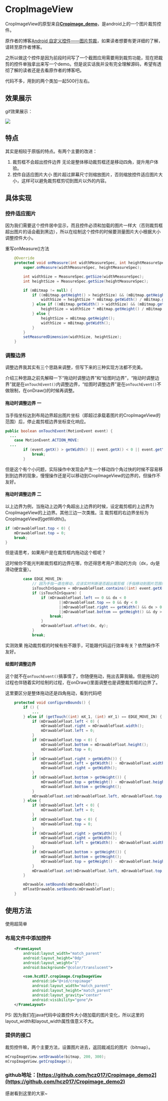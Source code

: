 # CropImageView

CropImageView的原型来自[**Cropimage_demo**](https://github.com/gumingwei/Cropimage_demo)，是android上的一个图片裁剪控件。

原作者的博客[Android 自定义控件——图片剪裁](http://blog.csdn.net/u013045971/article/details/41960433)，如果读者想要有更详细的了解，请转至原作者博客。

之所以做这个控件是因为前段时间写了一个截图应用需要用到裁剪功能，现在把裁剪的控件单独拿出来写一个demo。但是说实话我并没有完全理解源码，希望有透彻了解的读者还是去看原作者的博客吧。

代码不多，用到的两个类加一起500行左右。

## 效果展示
gif效果展示：

![](cropimage.gif)


## 特点

其实是相较于原版的特点。有两个主要的改进：

1. 裁剪框不会超出控件边界
   无论是整体移动裁剪框还是移动四角，提升用户体验。
2. 控件自适应图片大小
   图片超过屏幕尺寸则缩放图片，否则缩放控件适应图片大小，这样可以避免裁剪框剪切到图片以外的内容。

## 具体实现

### 控件适应图片

因为我们需要这个控件居中显示，而且控件必须和加载的图片一样大（否则裁剪框超出图片的话会截到黑边），所以在绘制这个控件的时候要测量图片大小根据大小调整控件大小。

重写onMeasure()方法

```java
    @Override
    protected void onMeasure(int widthMeasureSpec, int heightMeasureSpec) {
        super.onMeasure(widthMeasureSpec, heightMeasureSpec);

        int widthSize = MeasureSpec.getSize(widthMeasureSpec);
        int heightSize = MeasureSpec.getSize(heightMeasureSpec);

        if (mBitmap != null) {
            if ((mBitmap.getHeight() > heightSize) && (mBitmap.getHeight() > mBitmap.getWidth())) {
                widthSize = heightSize * mBitmap.getWidth() / mBitmap.getHeight();
            } else if ((mBitmap.getWidth() > widthSize) && (mBitmap.getWidth() > mBitmap.getHeight())) {
                heightSize = widthSize * mBitmap.getHeight() / mBitmap.getWidth();
            } else {
                heightSize = mBitmap.getHeight();
                widthSize = mBitmap.getWidth();
            }
        }
        setMeasuredDimension(widthSize, heightSize);
    }
```

### 调整边界

调整边界我其实有三个思路来调整，但写下来的三种实现方法都不完美。

介绍三种思路之前先解释一下“拖动时调整边界”和“绘图时边界”，“拖动时调整边界”就是在`onTouchEvent()`内调整边界，“绘图时调整边界”是在`onTouchEvent()`不做限制，在onDraw()的时候再调整。

#### 拖动时调整边界 一

当手指坐标达到布局边界超出图片坐标（即超过承载着图片的CropImageView的范围）后，停止裁剪框边界坐标变化响应。

```java
public boolean onTouchEvent(MotionEvent event) {                
  ...
	case MotionEvent.ACTION_MOVE:
  ...
  		if (event.getX() > getWidth() || event.getX() < 0 || event.getY() > getHeight() || event.getY() < 0) {
			break;
		}
```

但是这个有个小问题，实际操作中发现会产生一个移动四个角过快的时候不容易移到到边界的现象，慢慢操作还是可以移动到CropImageView的边界的，但操作不友好。

#### 拖动时调整边界 二

以上边界为例，当拖动上边两个角超出上边界的时候，设定裁剪框的上边界为CropImageView的上边界。其他三边一次类推。注 裁剪框的右边界坐标为CropImageView的getWidth()。

```java
if (mDrawableFloat.top < 0) {
	mDrawableFloat.top = 0;
    break;
}
```

但是请思考，如果用户是在裁剪框内拖动这个框呢？

这时候你不能光判断裁剪框的边界在哪，你还得思考用户滑动的方向（dx，dy是滑动便宜量）。

```JAVA
		case EDGE_MOVE_IN:
			// 因为手指一直在移动，应该实时判断是否超出裁剪框（手指移动到图片范围外）
			isTouchInSquare = mDrawableFloat.contains((int) event.getX(), (int) event.getY());
			if (isTouchInSquare) {
				if (mDrawableFloat.left == 0 && dx < 0
						||mDrawableFloat.top == 0 && dy < 0
						||mDrawableFloat.right == getWidth() && dx > 0
						||mDrawableFloat.bottom == getHeight() && dy > 0) {
					break;
				}
				mDrawableFloat.offset(dx, dy);
			}
			break;
```

实测效果 拖动裁剪框的时候有些不跟手，可能跟代码运行效率有关？依然操作不友好。

#### 绘图时调整边界

这个就不在`onTouchEvent()`搞事情了，你随便拖动，拖出去算我输。但是拖动的过程也伴随着实时绘制的过程，在onDraw()里面调整也是调整裁剪框的边界了。

这里要区分是整体拖动还是四角拖动，看到代码吧

```java
	protected void configureBounds() {
        if () {
            ...
        } else if (getTouch((int) mX_1, (int) mY_1) == EDGE_MOVE_IN) {
            if (mDrawableFloat.left < 0) {
                mDrawableFloat.right = mDrawableFloat.width();
                mDrawableFloat.left = 0;
            }
            if (mDrawableFloat.top < 0) {
                mDrawableFloat.bottom = mDrawableFloat.height();
                mDrawableFloat.top = 0;
            }
            if (mDrawableFloat.right > getWidth()) {
                mDrawableFloat.left = getWidth() - mDrawableFloat.width();
                mDrawableFloat.right = getWidth();
            }
            if (mDrawableFloat.bottom > getHeight()) {
                mDrawableFloat.top = getHeight() - mDrawableFloat.height();
                mDrawableFloat.bottom = getHeight();
            }
            mDrawableFloat.set(mDrawableFloat.left, mDrawableFloat.top, mDrawableFloat.right, mDrawableFloat.bottom);
        } else {
            if (mDrawableFloat.left < 0) {
                mDrawableFloat.left = 0;
            }
            if (mDrawableFloat.top < 0) {
                mDrawableFloat.top = 0;
            }
            if (mDrawableFloat.right > getWidth()) {
                mDrawableFloat.right = getWidth();
                mDrawableFloat.left = getWidth() - mDrawableFloat.width();
            }
            if (mDrawableFloat.bottom > getHeight()) {
                mDrawableFloat.bottom = getHeight();
                mDrawableFloat.top = getHeight() - mDrawableFloat.height();
            }
            mDrawableFloat.set(mDrawableFloat.left, mDrawableFloat.top, mDrawableFloat.right, mDrawableFloat.bottom);
        }

        mDrawable.setBounds(mDrawableDst);
        mFloatDrawable.setBounds(mDrawableFloat);
    }
```



## 使用方法

使用超简单

### 布局文件中添加控件

```xml
    <FrameLayout
        android:layout_width="match_parent"
        android:layout_height="0dp"
        android:layout_weight="1"
        android:background="@color/translucent">

        <com.hcz017.cropimage.CropImageView
            android:id="@+id/cropimage"
            android:layout_width="match_parent"
            android:layout_height="match_parent"
            android:layout_gravity="center"
            android:visibility="gone"/>
    </FrameLayout>
```

PS: 因为我们在java代码中设置控件大小随加载的图片变化，所以这里的layout_width和layout_width属性值意义不大。

### 提供的接口

裁剪控件嘛，两个主要方法，设置图片进去，返回裁减后的图片（bitmap）。

```java
mCropImageView.setDrawable(bitmap, 200, 300);
mCropImageView.getCropImage();
```

### **github地址：**[https://github.com/hcz017/Cropimage_demo2](https://github.com/hcz017/Cropimage_demo2)

感谢看到这里的大家~